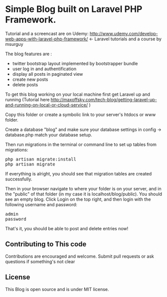 # Simple Blog built on Laravel PHP Framework.

Tutorial and a screencast are on Udemy: http://www.udemy.com/develop-web-apps-with-laravel-php-framework/  <- Laravel tutorials and a course by msurguy

The blog features are :
+ twitter bootstrap layout implemented by bootstrapper bundle
+ user log in and authentification 
+ display all posts in paginated view
+ create new posts
+ delete posts

To get this blog working on your local machine first get Laravel up and running (Tutorial here http://maxoffsky.com/tech-blog/getting-laravel-up-and-running-on-local-or-cloud-service/ )

Copy this folder or create a symbolic link to your server's htdocs or www folder.

Create a database "blog" and make sure your database settings in config -> database.php match your database setup.

Then run migrations in the terminal or command line to set up tables from migrations: 
<pre>
php artisan migrate:install
php artisan migrate
</pre>
If everything is alright, you should see that migration tables are created successfully.

Then in your browser navigate to where your folder is on your server, and in the "public" of that folder (in my case it is localhost/blog/public). You should see an empty blog.
Click Login on the top right, and then login with the following username and password:
<pre>
admin
password
</pre>

That's it, you should be able to post and delete entries now!

## Contributing to This code

Contributions are encouraged and welcome. Submit pull requests or ask questions if something's not clear

## License

This Blog is open source and is under MIT license.